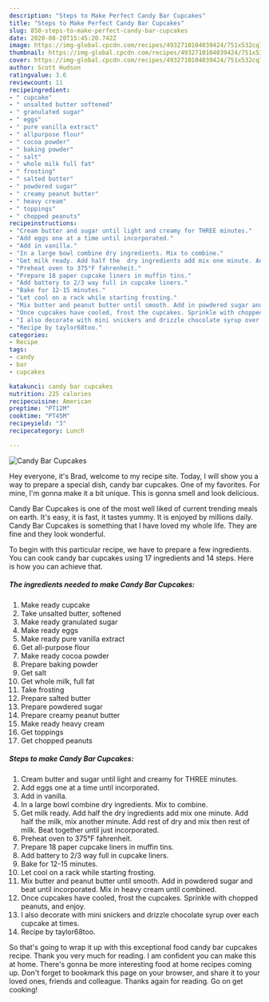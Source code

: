 ```yaml
---
description: "Steps to Make Perfect Candy Bar Cupcakes"
title: "Steps to Make Perfect Candy Bar Cupcakes"
slug: 850-steps-to-make-perfect-candy-bar-cupcakes
date: 2020-08-20T15:45:20.742Z
image: https://img-global.cpcdn.com/recipes/4932710104039424/751x532cq70/candy-bar-cupcakes-recipe-main-photo.jpg
thumbnail: https://img-global.cpcdn.com/recipes/4932710104039424/751x532cq70/candy-bar-cupcakes-recipe-main-photo.jpg
cover: https://img-global.cpcdn.com/recipes/4932710104039424/751x532cq70/candy-bar-cupcakes-recipe-main-photo.jpg
author: Scott Hudson
ratingvalue: 3.6
reviewcount: 11
recipeingredient:
- " cupcake"
- " unsalted butter softened"
- " granulated sugar"
- " eggs"
- " pure vanilla extract"
- " allpurpose flour"
- " cocoa powder"
- " baking powder"
- " salt"
- " whole milk full fat"
- " frosting"
- " salted butter"
- " powdered sugar"
- " creamy peanut butter"
- " heavy cream"
- " toppings"
- " chopped peanuts"
recipeinstructions:
- "Cream butter and sugar until light and creamy for THREE minutes."
- "Add eggs one at a time until incorporated."
- "Add in vanilla."
- "In a large bowl combine dry ingredients. Mix to combine."
- "Get milk ready. Add half the  dry ingredients add mix one minute. Add half the milk, mix another minute. Add rest of dry and mix then rest of milk. Beat together until just incorporated."
- "Preheat oven to 375°F fahrenheit."
- "Prepare 18 paper cupcake liners in muffin tins."
- "Add battery to 2/3 way full in cupcake liners."
- "Bake for 12-15 minutes."
- "Let cool on a rack while starting frosting."
- "Mix butter and peanut butter until smooth. Add in powdered sugar and beat until incorporated. Mix in heavy cream until combined."
- "Once cupcakes have cooled, frost the cupcakes. Sprinkle with chopped peanuts, and enjoy."
- "I also decorate with mini snickers and drizzle chocolate syrup over each cupcake at times."
- "Recipe by taylor68too."
categories:
- Recipe
tags:
- candy
- bar
- cupcakes

katakunci: candy bar cupcakes 
nutrition: 225 calories
recipecuisine: American
preptime: "PT12M"
cooktime: "PT45M"
recipeyield: "3"
recipecategory: Lunch

---
```



![Candy Bar Cupcakes](https://img-global.cpcdn.com/recipes/4932710104039424/751x532cq70/candy-bar-cupcakes-recipe-main-photo.jpg)

Hey everyone, it's Brad, welcome to my recipe site. Today, I will show you a way to prepare a special dish, candy bar cupcakes. One of my favorites. For mine, I'm gonna make it a bit unique. This is gonna smell and look delicious.

Candy Bar Cupcakes is one of the most well liked of current trending meals on earth. It's easy, it is fast, it tastes yummy. It is enjoyed by millions daily. Candy Bar Cupcakes is something that I have loved my whole life. They are fine and they look wonderful.




To begin with this particular recipe, we have to prepare a few ingredients. You can cook candy bar cupcakes using 17 ingredients and 14 steps. Here is how you can achieve that.

<!--inarticleads1-->

##### The ingredients needed to make Candy Bar Cupcakes:

1. Make ready  cupcake
1. Take  unsalted butter, softened
1. Make ready  granulated sugar
1. Make ready  eggs
1. Make ready  pure vanilla extract
1. Get  all-purpose flour
1. Make ready  cocoa powder
1. Prepare  baking powder
1. Get  salt
1. Get  whole milk, full fat
1. Take  frosting
1. Prepare  salted butter
1. Prepare  powdered sugar
1. Prepare  creamy peanut butter
1. Make ready  heavy cream
1. Get  toppings
1. Get  chopped peanuts




<!--inarticleads2-->

##### Steps to make Candy Bar Cupcakes:

1. Cream butter and sugar until light and creamy for THREE minutes.
1. Add eggs one at a time until incorporated.
1. Add in vanilla.
1. In a large bowl combine dry ingredients. Mix to combine.
1. Get milk ready. Add half the  dry ingredients add mix one minute. Add half the milk, mix another minute. Add rest of dry and mix then rest of milk. Beat together until just incorporated.
1. Preheat oven to 375°F fahrenheit.
1. Prepare 18 paper cupcake liners in muffin tins.
1. Add battery to 2/3 way full in cupcake liners.
1. Bake for 12-15 minutes.
1. Let cool on a rack while starting frosting.
1. Mix butter and peanut butter until smooth. Add in powdered sugar and beat until incorporated. Mix in heavy cream until combined.
1. Once cupcakes have cooled, frost the cupcakes. Sprinkle with chopped peanuts, and enjoy.
1. I also decorate with mini snickers and drizzle chocolate syrup over each cupcake at times.
1. Recipe by taylor68too.




So that's going to wrap it up with this exceptional food candy bar cupcakes recipe. Thank you very much for reading. I am confident you can make this at home. There's gonna be more interesting food at home recipes coming up. Don't forget to bookmark this page on your browser, and share it to your loved ones, friends and colleague. Thanks again for reading. Go on get cooking!
